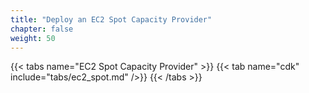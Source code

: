 ```yaml
---
title: "Deploy an EC2 Spot Capacity Provider"
chapter: false
weight: 50
---
```


{{< tabs name="EC2 Spot Capacity Provider" >}}
{{< tab name="cdk" include="tabs/ec2_spot.md" />}}
{{< /tabs >}}
